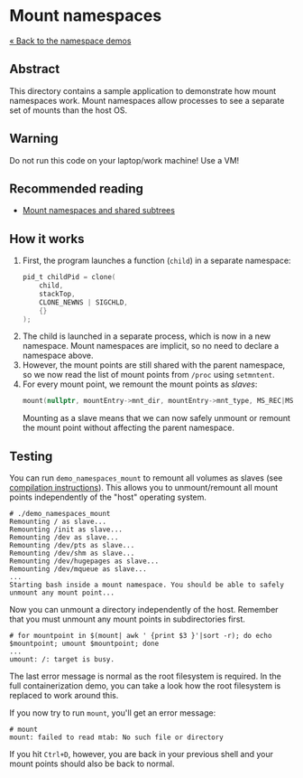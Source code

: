 # Mount namespaces

[&laquo; Back to the namespace demos](../)

## Abstract

This directory contains a sample application to demonstrate how mount namespaces work. Mount namespaces allow processes
to see a separate set of mounts than the host OS.

## Warning

Do not run this code on your laptop/work machine! Use a VM!

## Recommended reading

- [Mount namespaces and shared subtrees](https://lwn.net/Articles/689856/)

## How it works

1. First, the program launches a function (`child`) in a separate namespace:
   ```c
   pid_t childPid = clone(
       child,
       stackTop,
       CLONE_NEWNS | SIGCHLD,
       {}
   );
   ```
2. The child is launched in a separate process, which is now in a new namespace. Mount namespaces
   are implicit, so no need to declare a namespace above.
3. However, the mount points are still shared with the parent namespace, so we now read the list of
   mount points from `/proc` using `setmntent`.
4. For every mount point, we remount the mount points as *slaves*:
   ```c
   mount(nullptr, mountEntry->mnt_dir, mountEntry->mnt_type, MS_REC|MS_SLAVE, nullptr)
   ```
   Mounting as a slave means that we can now safely unmount or remount the mount point without
   affecting the parent namespace.

## Testing

You can run `demo_namespaces_mount` to remount all volumes as slaves (see [compilation instructions](../../README.md)).
This allows you to unmount/remount all mount  points independently of the "host" operating system.

```
# ./demo_namespaces_mount
Remounting / as slave...
Remounting /init as slave...
Remounting /dev as slave...
Remounting /dev/pts as slave...
Remounting /dev/shm as slave...
Remounting /dev/hugepages as slave...
Remounting /dev/mqueue as slave...
...
Starting bash inside a mount namespace. You should be able to safely unmount any mount point...
```

Now you can unmount a directory independently of the host. Remember that you must unmount any mount points in
subdirectories first.

```
# for mountpoint in $(mount| awk ' {print $3 }'|sort -r); do echo $mountpoint; umount $mountpoint; done
...
umount: /: target is busy.
```

The last error message is normal as the root filesystem is required. In the full containerization demo, you can
take a look how the root filesystem is replaced to work around this.

If you now try to run `mount`, you'll get an error message:

```
# mount
mount: failed to read mtab: No such file or directory
```

If you hit `Ctrl+D`, however, you are back in your previous shell and your mount points should also be back to normal.